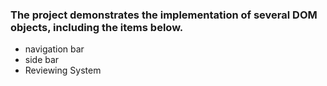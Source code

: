 ### The project demonstrates the implementation of several DOM objects, including the items below.
- navigation bar
- side bar 
- Reviewing System
